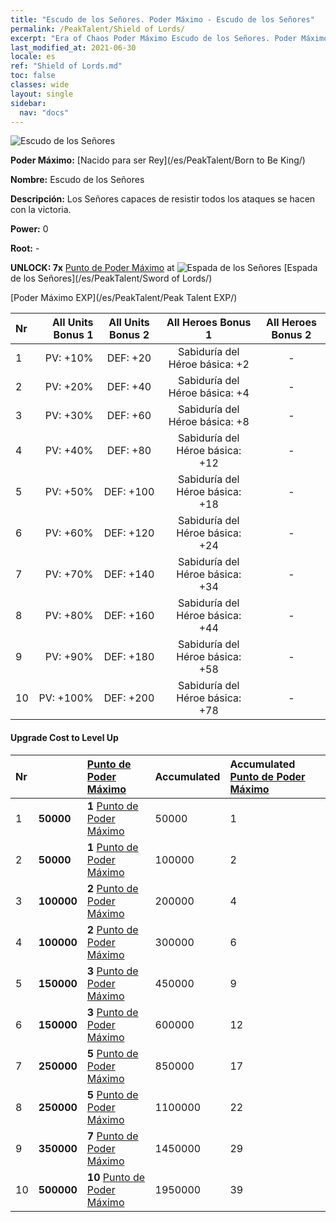 ```yaml
---
title: "Escudo de los Señores. Poder Máximo - Escudo de los Señores"
permalink: /PeakTalent/Shield of Lords/
excerpt: "Era of Chaos Poder Máximo Escudo de los Señores. Poder Máximo Escudo de los Señores. Escudo de los Señores"
last_modified_at: 2021-06-30
locale: es
ref: "Shield of Lords.md"
toc: false
classes: wide
layout: single
sidebar:
  nav: "docs"
---
```


  ![Escudo de los Señores](/images/pt/talent_4302.png)

  **Poder Máximo:** [Nacido para ser Rey](/es/PeakTalent/Born to Be King/)

  **Nombre:** Escudo de los Señores

  **Descripción:** Los Señores capaces de resistir todos los ataques se hacen con la victoria.

  **Power:** 0

  **Root:** -

  **UNLOCK: 7x** [Punto de Poder Máximo](/ItemsES/con_934/) at ![Espada de los Señores](/images/pt/talent_4301.png) [Espada de los Señores](/es/PeakTalent/Sword of Lords/)

  [Poder Máximo EXP](/es/PeakTalent/Peak Talent EXP/)

  | Nr | All Units Bonus 1 | All Units Bonus 2 | All Heroes Bonus 1 | All Heroes Bonus 2 |
  |:---|--------------:|:-------------:|:-------------:|:-------------:|
  | 1 | PV: +10% | DEF: +20 | Sabiduría del Héroe básica: +2 | - |
  | 2 | PV: +20% | DEF: +40 | Sabiduría del Héroe básica: +4 | - |
  | 3 | PV: +30% | DEF: +60 | Sabiduría del Héroe básica: +8 | - |
  | 4 | PV: +40% | DEF: +80 | Sabiduría del Héroe básica: +12 | - |
  | 5 | PV: +50% | DEF: +100 | Sabiduría del Héroe básica: +18 | - |
  | 6 | PV: +60% | DEF: +120 | Sabiduría del Héroe básica: +24 | - |
  | 7 | PV: +70% | DEF: +140 | Sabiduría del Héroe básica: +34 | - |
  | 8 | PV: +80% | DEF: +160 | Sabiduría del Héroe básica: +44 | - |
  | 9 | PV: +90% | DEF: +180 | Sabiduría del Héroe básica: +58 | - |
  | 10 | PV: +100% | DEF: +200 | Sabiduría del Héroe básica: +78 | - |


#### Upgrade Cost to Level Up

  | Nr | <i class="fas fa-coins"/> | [Punto de Poder Máximo](/ItemsES/con_934/) | Accumulated <i class="fas fa-coins"/> | Accumulated [Punto de Poder Máximo](/ItemsES/con_934/) |
  |:---|:--------------|:-------------|:-------------|:-------------|
  | 1 | **50000** | **1** [Punto de Poder Máximo](/ItemsES/con_934/) | 50000 | 1 |
  | 2 | **50000** | **1** [Punto de Poder Máximo](/ItemsES/con_934/) | 100000 | 2 |
  | 3 | **100000** | **2** [Punto de Poder Máximo](/ItemsES/con_934/) | 200000 | 4 |
  | 4 | **100000** | **2** [Punto de Poder Máximo](/ItemsES/con_934/) | 300000 | 6 |
  | 5 | **150000** | **3** [Punto de Poder Máximo](/ItemsES/con_934/) | 450000 | 9 |
  | 6 | **150000** | **3** [Punto de Poder Máximo](/ItemsES/con_934/) | 600000 | 12 |
  | 7 | **250000** | **5** [Punto de Poder Máximo](/ItemsES/con_934/) | 850000 | 17 |
  | 8 | **250000** | **5** [Punto de Poder Máximo](/ItemsES/con_934/) | 1100000 | 22 |
  | 9 | **350000** | **7** [Punto de Poder Máximo](/ItemsES/con_934/) | 1450000 | 29 |
  | 10 | **500000** | **10** [Punto de Poder Máximo](/ItemsES/con_934/) | 1950000 | 39 |
